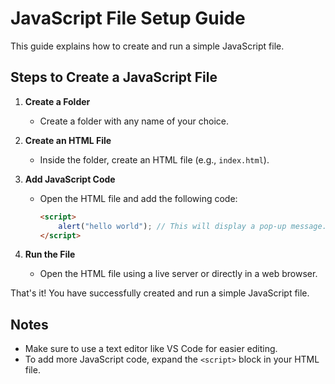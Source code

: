 # JavaScript File Setup Guide

This guide explains how to create and run a simple JavaScript file.

## Steps to Create a JavaScript File

1. **Create a Folder**  
   - Create a folder with any name of your choice.

2. **Create an HTML File**  
   - Inside the folder, create an HTML file (e.g., `index.html`).

3. **Add JavaScript Code**  
   - Open the HTML file and add the following code:
     ```html
     <script>
         alert("hello world"); // This will display a pop-up message.
     </script>
     ```

4. **Run the File**  
   - Open the HTML file using a live server or directly in a web browser.

That's it! You have successfully created and run a simple JavaScript file.

## Notes
- Make sure to use a text editor like VS Code for easier editing.
- To add more JavaScript code, expand the `<script>` block in your HTML file.
